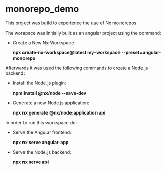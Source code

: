 # monorepo_demo
This project was build to experience the use of Nx monorepos

The worspace was initially built as an angular project using the command:
  - Create a New Nx Workspace
    
      **npx create-nx-workspace@latest my-workspace --preset=angular-monorepo**

Afterwards it was used the following commands to create a Node.js backend:
  - Install the Node.js plugin:
    
      **npm install @nx/node --save-dev**
    
  - Generate a new Node.js application:
    
      **npx nx generate @nx/node:application api**

In order to run this workspace do:
  - Serve the Angular frontend:
    
      **npx nx serve angular-app**
    
  - Serve the Node.js backend:
    
      **npx nx serve api**
